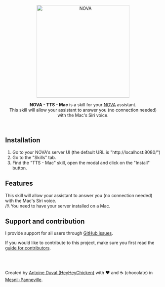 <div align="center">
<img src="https://github.com/HeyHeyChicken/NOVA/blob/master/resources/github-logo.svg" alt="NOVA" width="300">

**NOVA - TTS - Mac** is a skill for your [NOVA](//github.com/HeyHeyChicken/NOVA) assistant.<br>
This skill will allow your assistant to answer you (no connection needed) with the Mac's Siri voice.
</div>

<br>

## Installation

1) Go to your NOVA's server UI (the default URL is "http://localhost:8080/")
2) Go to the "Skills" tab.
3) Find the "TTS - Mac" skill, open the modal and click on the "Install" button.

## Features

This skill will allow your assistant to answer you (no connection needed) with the Mac's Siri voice.<br/>
/!\ You need to have your server installed on a Mac.

## Support and contribution

I provide support for all users through [GitHub issues](//github.com/HeyHeyChicken/NOVA-TTS-Mac/issues).

If you would like to contribute to this project, make sure you first read the [guide for contributors](//github.com/HeyHeyChicken/NOVA/blob/master/CONTRIBUTING.md).

<br>
<br>

Created by [Antoine Duval (HeyHeyChicken)](//antoine.cuffel.fr) with ❤ and ☕ (chocolate) in [Mesnil-Panneville](//en.wikipedia.org/wiki/Mesnil-Panneville).
